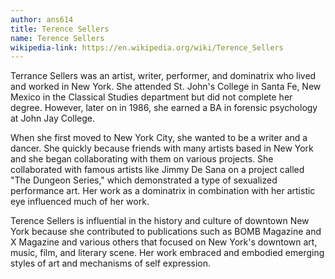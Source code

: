 ```yaml
---
author: ans614
title: Terence Sellers
name: Terence Sellers
wikipedia-link: https://en.wikipedia.org/wiki/Terence_Sellers
---
```


Terrance Sellers was an artist, writer, performer, and dominatrix who lived and worked in New York.
She attended St. John's College in Santa Fe, New Mexico in the Classical Studies department but did not complete her degree. However, later on in 1986, she earned a BA in forensic psychology at John Jay College.

When she first moved to New York City, she wanted to be a writer and a dancer. She quickly because friends with many artists based in New York and she began collaborating with them on various projects. She collaborated with famous artists like Jimmy De Sana on a project called "The Dungeon Series," which demonstrated a type of sexualized performance art. Her work as a dominatrix in combination with her artistic eye influenced much of her work.

Terence Sellers is influential in the history and culture of downtown New York because she contributed to publications such as BOMB Magazine and X Magazine and various others that focused on New York's downtown art, music, film, and literary scene. Her work embraced and embodied emerging styles of art and mechanisms of self expression.
